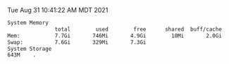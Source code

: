 Tue Aug 31 10:41:22 AM MDT 2021
```bash
System Memory
               total        used        free      shared  buff/cache   available
Mem:           7.7Gi       746Mi       4.9Gi        10Mi       2.0Gi       6.5Gi
Swap:          7.6Gi       329Mi       7.3Gi
System Storage
643M	.
```

